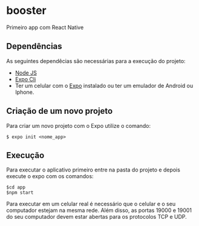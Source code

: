 # booster
Primeiro app com React Native

## Dependências
As seguintes dependêcias são necessárias para a execução do projeto:

- [Node JS](https://nodejs.org/pt-br/)
- [Expo Cli](https://expo.io/learn)
- Ter um celular com o [Expo](https://play.google.com/store/apps/details?id=host.exp.exponent) instalado ou ter um emulador de Android ou Iphone.


## Criação de um novo projeto
Para criar um novo projeto com o Expo utilize o comando:

```
$ expo init <nome_app>
```

## Execução

Para executar o aplicativo primeiro entre na pasta do projeto e depois execute o expo com os comandos:

```linux
$cd app
$npm start
```

Para executar em um celular real é necessário que o celular e o seu computador estejam na mesma rede. Além disso, as portas 19000 e 19001 do seu computador devem estar abertas para os protocolos TCP e UDP.